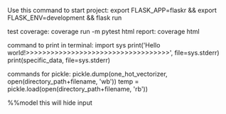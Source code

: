 Use this command to start project:
export FLASK_APP=flaskr && export FLASK_ENV=development && flask run

test coverage: coverage run -m pytest
html report: coverage html

command to print in terminal:
import sys
print('Hello world!>>>>>>>>>>>>>>>>>>>>>>>>>>>>>>>>>>>', file=sys.stderr)
print(specific_data, file=sys.stderr)

commands for pickle:
pickle.dump(one_hot_vectorizer, open(directory_path+filename, 'wb'))
temp = pickle.load(open(directory_path+filename, 'rb'))

%%model
this will hide input
